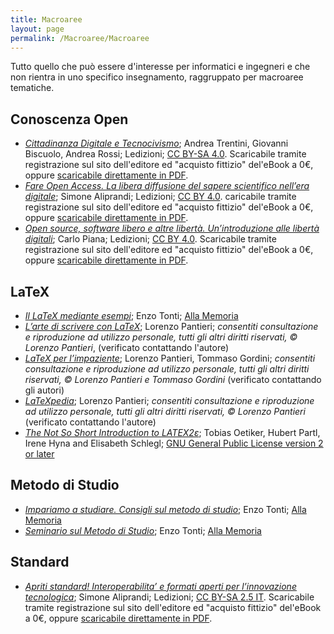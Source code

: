 ```yaml
---
title: Macroaree
layout: page
permalink: /Macroaree/Macroaree
--- 
```

Tutto quello che può essere d'interesse per informatici e ingegneri e che non rientra in uno specifico insegnamento, raggruppato per macroaree tematiche.

## Conoscenza Open
* [_Cittadinanza Digitale e Tecnocivismo_](https://www.ledizioni.it/prodotto/cittadinanza-digitale-tecnocivismo/); Andrea Trentini, Giovanni Biscuolo, Andrea Rossi; Ledizioni; [CC BY-SA 4.0](https://creativecommons.org/licenses/by-sa/4.0/deed.it). Scaricabile tramite registrazione sul sito dell'editore ed "acquisto fittizio" del'eBook a 0€, oppure [scaricabile direttamente in PDF](https://www.ledizioni.it/stag/wp-content/uploads/woocommerce_uploads/2020/11/CittDigTecnoBook-WEB.pdf).
* [_Fare Open Access. La libera diffusione del sapere scientifico nell’era digitale_](https://www.ledizioni.it/prodotto/aliprandi-fare-open-access/); Simone Aliprandi; Ledizioni; [CC BY 4.0](https://creativecommons.org/licenses/by/4.0/). caricabile tramite registrazione sul sito dell'editore ed "acquisto fittizio" del'eBook a 0€, oppure [scaricabile direttamente in PDF](https://www.ledizioni.it/stag/wp-content/uploads/2017/05/Open_access_web.pdf).
* [_Open source, software libero e altre libertà. Un’introduzione alle libertà digitali_](https://www.ledizioni.it/prodotto/c-piana-open-source-software-libero-altre-liberta/); Carlo Piana; Ledizioni; [CC BY 4.0](https://creativecommons.org/licenses/by/4.0/). Scaricabile tramite registrazione sul sito dell'editore ed "acquisto fittizio" del'eBook a 0€, oppure [scaricabile direttamente in PDF](https://www.ledizioni.it/stag/wp-content/uploads/2018/07/Piana_WEB.pdf).

## LaTeX
* [_Il LaTeX mediante esempi_](http://www.discretephysics.org/MANUALI/Latex.pdf); Enzo Tonti; [Alla Memoria](https://necrologie.ilpiccolo.gelocal.it/necrologi/2021/875592-tonti-enzo)
* [_L’arte di scrivere con LaTeX_](http://www.lorenzopantieri.net/LaTeX_files/ArteLaTeX.pdf); Lorenzo Pantieri; _consentiti consultazione e riproduzione ad utilizzo personale, tutti gli altri diritti riservati, © Lorenzo Pantieri_,  (verificato contattando l'autore)
* [_LaTeX per l’impaziente_](http://www.lorenzopantieri.net/LaTeX_files/LaTeXimpaziente.pdf); Lorenzo Pantieri, Tommaso Gordini; _consentiti consultazione e riproduzione ad utilizzo personale, tutti gli altri diritti riservati, © Lorenzo Pantieri e Tommaso Gordini_ (verificato contattando gli autori)
* [_LaTeXpedia_](http://www.lorenzopantieri.net/LaTeX_files/LaTeXpedia.pdf); Lorenzo Pantieri; _consentiti consultazione e riproduzione ad utilizzo personale, tutti gli altri diritti riservati, © Lorenzo Pantieri_ (verificato contattando l'autore)
* [_The Not So Short Introduction to LATEX2ε_](http://tug.ctan.org/info/lshort/english/lshort.pdf); Tobias Oetiker, Hubert Partl, Irene Hyna and Elisabeth Schlegl; [GNU General Public License version 2 or later](https://www.gnu.org/licenses/old-licenses/gpl-2.0.html)

## Metodo di Studio
* [_Impariamo a studiare. Consigli sul metodo di studio_](https://leonardolatella.it/University/Impariamo-a-studiare.pdf); Enzo Tonti; [Alla Memoria](https://necrologie.ilpiccolo.gelocal.it/necrologi/2021/875592-tonti-enzo)
* [_Seminario sul Metodo di Studio_](https://www.youtube.com/watch?v=qkZ6myUvmSQ); Enzo Tonti; [Alla Memoria](https://necrologie.ilpiccolo.gelocal.it/necrologi/2021/875592-tonti-enzo)

## Standard
* [_Apriti standard! Interoperabilita’ e formati aperti per l’innovazione tecnologica_](https://www.ledizioni.it/prodotto/simone-aliprandi-apriti-standard-brossura/); Simone Aliprandi; Ledizioni; [CC BY-SA 2.5 IT](https://creativecommons.org/licenses/by-sa/2.5/it/). Scaricabile tramite registrazione sul sito dell'editore ed "acquisto fittizio" del'eBook a 0€, oppure [scaricabile direttamente in PDF](https://www.ledizioni.it/stag/wp-content/uploads/2014/02/9788895994345_content.pdf).
